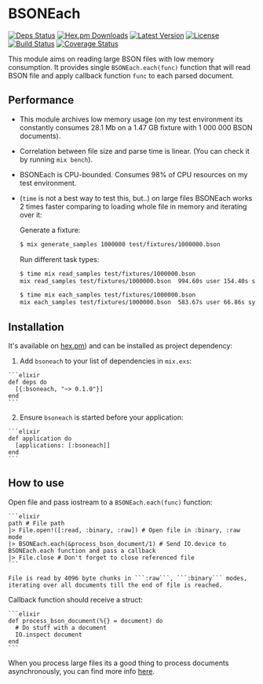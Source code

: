# BSONEach

[![Deps Status](https://beta.hexfaktor.org/badge/all/github/Nebo15/bsoneach.svg)](https://beta.hexfaktor.org/github/Nebo15/bsoneach) [![Hex.pm Downloads](https://img.shields.io/hexpm/dw/bsoneach.svg?maxAge=3600)](https://hex.pm/packages/bsoneach) [![Latest Version](https://img.shields.io/hexpm/v/bsoneach.svg?maxAge=3600)](https://hex.pm/packages/bsoneach) [![License](https://img.shields.io/hexpm/l/bsoneach.svg?maxAge=3600)](https://hex.pm/packages/bsoneach) [![Build Status](https://travis-ci.org/Nebo15/bsoneach.svg?branch=master)](https://travis-ci.org/Nebo15/bsoneach) [![Coverage Status](https://coveralls.io/repos/github/Nebo15/bsoneach/badge.svg?branch=master)](https://coveralls.io/github/Nebo15/bsoneach?branch=master)

This module aims on reading large BSON files with low memory consumption. It provides single ```BSONEach.each(func)``` function that will read BSON file and apply callback function ```func``` to each parsed document.

## Performance

  * This module archives low memory usage (on my test environment its constantly consumes 28.1 Mb on a 1.47 GB fixture with 1 000 000 BSON documents).
  * Correlation between file size and parse time is linear. (You can check it by running ```mix bench```).
  * BSONEach is CPU-bounded. Consumes 98% of CPU resources on my test environment.
  * (```time``` is not a best way to test this, but..) on large files BSONEach works 2 times faster comparing to loading whole file in memory and iterating over it:

    Generate a fixture:

      ```bash
      $ mix generate_samples 1000000 test/fixtures/1000000.bson
      ```

    Run different task types:

      ```bash
      $ time mix read_samples test/fixtures/1000000.bson
      mix read_samples test/fixtures/1000000.bson  994.60s user 154.40s system 87% cpu 21:51.88 total
      ```

      ```bash
      $ time mix each_samples test/fixtures/1000000.bson
      mix each_samples test/fixtures/1000000.bson  583.67s user 66.86s system 75% cpu 14:27.26 total
      ```

## Installation

It's available on [hex.pm](https://hex.pm/packages/bsoneach)) and can be installed as project dependency:

  1. Add `bsoneach` to your list of dependencies in `mix.exs`:

    ```elixir
    def deps do
      [{:bsoneach, "~> 0.1.0"}]
    end
    ```

  2. Ensure `bsoneach` is started before your application:

    ```elixir
    def application do
      [applications: [:bsoneach]]
    end
    ```

## How to use

  Open file and pass iostream to a ```BSONEach.each(func)``` function:

    ```elixir
    path # File path
    |> File.open!([:read, :binary, :raw]) # Open file in :binary, :raw mode
    |> BSONEach.each(&process_bson_document/1) # Send IO.device to BSONEach.each function and pass a callback
    |> File.close # Don't forget to close referenced file
    ```

    File is read by 4096 byte chunks in ```:raw```, ```:binary``` modes, iterating over all documents till the end of file is reached.

  Callback function should receive a struct:

    ```elixir
    def process_bson_document(%{} = document) do
      # Do stuff with a document
      IO.inspect document
    end
    ```

  When you process large files its a good thing to process documents asynchronously, you can find more info [here](http://elixir-lang.org/docs/stable/elixir/Task.html).
